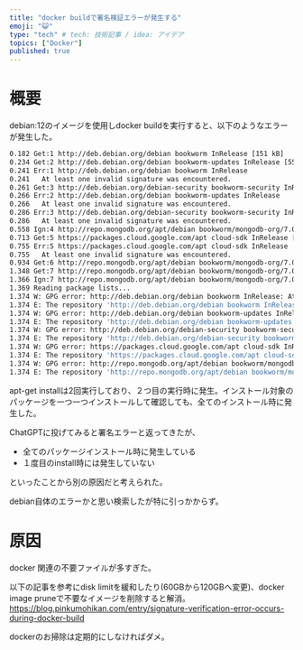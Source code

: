 ```yaml
---
title: "docker buildで署名検証エラーが発生する"
emoji: "😺"
type: "tech" # tech: 技術記事 / idea: アイデア
topics: ["Docker"]
published: true
---
```


# 概要
debian:12のイメージを使用しdocker buildを実行すると、以下のようなエラーが発生した。
```bash
0.182 Get:1 http://deb.debian.org/debian bookworm InRelease [151 kB]
0.234 Get:2 http://deb.debian.org/debian bookworm-updates InRelease [55.4 kB]
0.241 Err:1 http://deb.debian.org/debian bookworm InRelease
0.241   At least one invalid signature was encountered.
0.261 Get:3 http://deb.debian.org/debian-security bookworm-security InRelease [48.0 kB]
0.266 Err:2 http://deb.debian.org/debian bookworm-updates InRelease
0.266   At least one invalid signature was encountered.
0.286 Err:3 http://deb.debian.org/debian-security bookworm-security InRelease
0.286   At least one invalid signature was encountered.
0.558 Ign:4 http://repo.mongodb.org/apt/debian bookworm/mongodb-org/7.0 InRelease
0.713 Get:5 https://packages.cloud.google.com/apt cloud-sdk InRelease [6361 B]
0.755 Err:5 https://packages.cloud.google.com/apt cloud-sdk InRelease
0.755   At least one invalid signature was encountered.
0.934 Get:6 http://repo.mongodb.org/apt/debian bookworm/mongodb-org/7.0 Release [1991 B]
1.348 Get:7 http://repo.mongodb.org/apt/debian bookworm/mongodb-org/7.0 Release.gpg [866 B]
1.366 Ign:7 http://repo.mongodb.org/apt/debian bookworm/mongodb-org/7.0 Release.gpg
1.369 Reading package lists...
1.374 W: GPG error: http://deb.debian.org/debian bookworm InRelease: At least one invalid signature was encountered.
1.374 E: The repository 'http://deb.debian.org/debian bookworm InRelease' is not signed.
1.374 W: GPG error: http://deb.debian.org/debian bookworm-updates InRelease: At least one invalid signature was encountered.
1.374 E: The repository 'http://deb.debian.org/debian bookworm-updates InRelease' is not signed.
1.374 W: GPG error: http://deb.debian.org/debian-security bookworm-security InRelease: At least one invalid signature was encountered.
1.374 E: The repository 'http://deb.debian.org/debian-security bookworm-security InRelease' is not signed.
1.374 W: GPG error: https://packages.cloud.google.com/apt cloud-sdk InRelease: At least one invalid signature was encountered.
1.374 E: The repository 'https://packages.cloud.google.com/apt cloud-sdk InRelease' is not signed.
1.374 W: GPG error: http://repo.mongodb.org/apt/debian bookworm/mongodb-org/7.0 Release: At least one invalid signature was encountered.
1.374 E: The repository 'http://repo.mongodb.org/apt/debian bookworm/mongodb-org/7.0 Release' is not signed.
```

apt-get installは2回実行しており、２つ目の実行時に発生。インストール対象のパッケージを一つ一つインストールして確認しても、全てのインストール時に発生した。

ChatGPTに投げてみると署名エラーと返ってきたが、
- 全てのパッケージインストール時に発生している
- １度目のinstall時には発生していない

といったことから別の原因だと考えられた。

debian自体のエラーかと思い検索したが特に引っかからず。

# 原因
docker 関連の不要ファイルが多すぎた。

以下の記事を参考にdisk limitを緩和したり(60GBから120GBへ変更)、docker image pruneで不要なイメージを削除すると解消。
https://blog.pinkumohikan.com/entry/signature-verification-error-occurs-during-docker-build

dockerのお掃除は定期的にしなければダメ。
